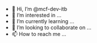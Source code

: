 - 👋 Hi, I’m @mcf-dev-itb
- 👀 I’m interested in ...
- 🌱 I’m currently learning ...
- 💞️ I’m looking to collaborate on ...
- 📫 How to reach me ...

<!---
mcf-dev-itb/mcf-dev-itb is a ✨ special ✨ repository because its `README.md` (this file) appears on your GitHub profile.
You can click the Preview link to take a look at your changes.
--->
